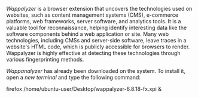 _Wappalyzer_ is a browser extension that uncovers the technologies used on websites, such as content management systems (CMS), e-commerce platforms, web frameworks, server software, and analytics tools. It is a valuable tool for reconnaissance, helping identify interesting data like the software components behind a web application or site. Many web technologies, including CMSs and server-side software, leave traces in a website's HTML code, which is publicly accessible for browsers to render. Wappalyzer is highly effective at detecting these technologies through various fingerprinting methods.

_Wappanalyzer_ has already been downloaded on the system. To install it, open a _new terminal_ and type the following command:

firefox /home/ubuntu-user/Desktop/wappalyzer-6.8.18-fx.xpi &